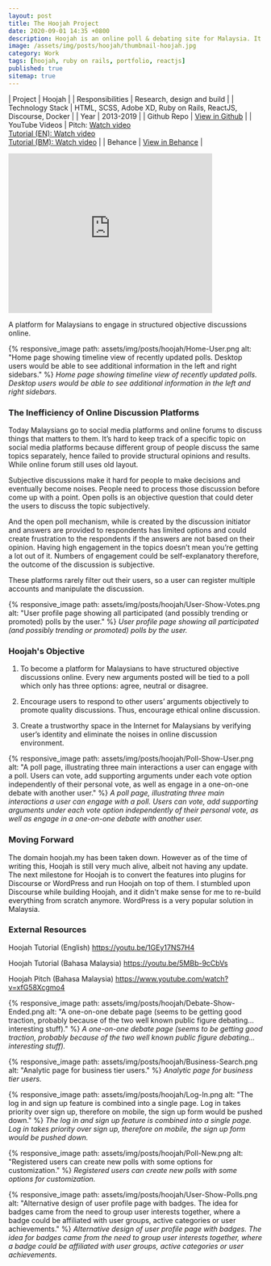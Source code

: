 ```yaml
---
layout: post
title: The Hoojah Project
date: 2020-09-01 14:35 +0800
description: Hoojah is an online poll & debating site for Malaysia. It’s a pet project that I started working in 2013. People can go to the platform, create polls and vote for other polls. They can also engage with other users through one-on-one debate.
image: /assets/img/posts/hoojah/thumbnail-hoojah.jpg
category: Work
tags: [hoojah, ruby on rails, portfolio, reactjs]
published: true
sitemap: true
---
```


| Project | Hoojah |
| Responsibilities | Research, design and build |
| Technology Stack | HTML, SCSS, Adobe XD, Ruby on Rails, ReactJS, Discourse, Docker |
| Year | 2013-2019 |
| Github Repo | [View in Github](https://github.com/orgs/hoojah/repositories) |
| YouTube Videos | Pitch: [Watch video](https://www.youtube.com/watch?v=xfG58Xcgmo4) <br />[Tutorial (EN): Watch video](https://www.youtube.com/watch?v=1GEy17NS7H4) <br />[Tutorial (BM): Watch video](https://www.youtube.com/watch?v=5MBb-9cCbVs) |
| Behance | [View in Behance](https://www.behance.net/gallery/175206951/Hoojah) |

<iframe src="https://www.behance.net/embed/project/175206951?ilo0=1" height="316" width="404" allowfullscreen lazyload frameborder="0" allow="clipboard-write" refererPolicy="strict-origin-when-cross-origin"></iframe>

A platform for Malaysians to engage in structured objective discussions online.

{% responsive_image path: assets/img/posts/hoojah/Home-User.png alt: "Home page showing timeline view of recently updated polls. Desktop users would be able to see additional information in the left and right sidebars." %}
_Home page showing timeline view of recently updated polls. Desktop users would be able to see additional information in the left and right sidebars._

### The Inefficiency of Online Discussion Platforms

Today Malaysians go to social media platforms and online forums to discuss things that matters to them. It’s hard to keep track of a specific topic on social media platforms because different group of people discuss the same topics separately, hence failed to provide structural opinions and results. While online forum still uses old layout.

Subjective discussions make it hard for people to make decisions and eventually become noises. People need to process those discussion before come up with a point. Open polls is an objective question that could  deter the users to discuss the topic subjectively.

And the open poll mechanism, while is created by the discussion initiator and answers are provided to respondents has limited options and could create frustration to the respondents if the answers are not based on their opinion.
Having high engagement in the topics doesn’t mean you’re getting a lot out of it. Numbers of engagement  could be self-explanatory therefore, the outcome of the discussion is subjective.

These platforms rarely filter out their users, so a user can register multiple accounts and manipulate the discussion.

{% responsive_image path: assets/img/posts/hoojah/User-Show-Votes.png alt: "User profile page showing all participated (and possibly trending or promoted) polls by the user." %}
_User profile page showing all participated (and possibly trending or promoted) polls by the user._

### Hoojah's Objective

1. To become a platform for Malaysians to have structured objective discussions online. Every new arguments posted will be tied to a poll which only has three options: agree, neutral or disagree.

2. Encourage users to respond to other users’ arguments objectively to promote quality discussions. Thus, encourage ethical online discussion.

3. Create a trustworthy space in the Internet for Malaysians by verifying user’s identity and eliminate the noises in online discussion environment.

{% responsive_image path: assets/img/posts/hoojah/Poll-Show-User.png alt: "A poll page, illustrating three main interactions a user can engage with a poll. Users can vote, add supporting arguments under each vote option independently of their personal vote, as well as engage in a one-on-one debate with another user." %}
_A poll page, illustrating three main interactions a user can engage with a poll. Users can vote, add supporting arguments under each vote option independently of their personal vote, as well as engage in a one-on-one debate with another user._

### Moving Forward

The domain hoojah.my has been taken down. However as of the time of writing this, Hoojah is still very much alive, albeit not having any update. The next milestone for Hoojah is to convert the features into plugins for Discourse or WordPress and run Hoojah on top of them. I stumbled upon Discourse while building Hoojah, and it didn't make sense for me to re-build everything from scratch anymore. WordPress is a very popular solution in Malaysia.

### External Resources

Hoojah Tutorial (English)
https://youtu.be/1GEy17NS7H4

Hoojah Tutorial (Bahasa Malaysia)
https://youtu.be/5MBb-9cCbVs

Hoojah Pitch (Bahasa Malaysia)
https://www.youtube.com/watch?v=xfG58Xcgmo4 


{% responsive_image path: assets/img/posts/hoojah/Debate-Show-Ended.png alt: "A one-on-one debate page (seems to be getting good traction, probably because of the two well known public figure debating... interesting stuff)." %}
_A one-on-one debate page (seems to be getting good traction, probably because of the two well known public figure debating... interesting stuff)._

{% responsive_image path: assets/img/posts/hoojah/Business-Search.png alt: "Analytic page for business tier users." %}
_Analytic page for business tier users._

{% responsive_image path: assets/img/posts/hoojah/Log-In.png alt: "The log in and sign up feature is combined into a single page. Log in takes priority over sign up, therefore on mobile, the sign up form would be pushed down." %}
_The log in and sign up feature is combined into a single page. Log in takes priority over sign up, therefore on mobile, the sign up form would be pushed down._

{% responsive_image path: assets/img/posts/hoojah/Poll-New.png alt: "Registered users can create new polls with some options for customization." %}
_Registered users can create new polls with some options for customization._

{% responsive_image path: assets/img/posts/hoojah/User-Show-Polls.png alt: "Alternative design of user profile page with badges. The idea for badges came from the need to group user interests together, where a badge could be affiliated with user groups, active categories or user achievements." %}
_Alternative design of user profile page with badges. The idea for badges came from the need to group user interests together, where a badge could be affiliated with user groups, active categories or user achievements._

